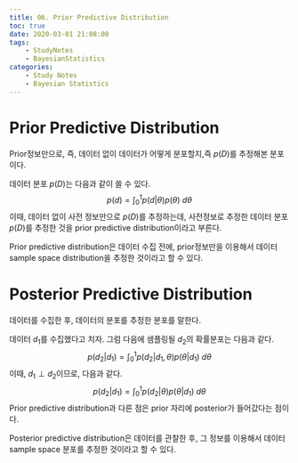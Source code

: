 ```yaml
---
title: 06. Prior Predictive Distribution
toc: true
date: 2020-03-01 21:08:00
tags:
	- StudyNotes
	- BayesianStatistics
categories:
	- Study Notes
	- Bayesian Statistics
---
```




# Prior Predictive Distribution



Prior정보만으로, 즉, 데이터 없이 데이터가 어떻게 분포할지,즉 $p(D)$를 추정해본 분포이다.

데이터 분포 $p(D)$는 다음과 같이 쓸 수 있다.
$$
p(d) = \int_0^1 p(d|\theta)p(\theta) ~d\theta
$$
이때, 데이터 없이 사전 정보만으로 $p(D)$를 추정하는데, 사전정보로 추정한 데이터 분포 $p(D)$를 추정한 것을 prior predictive distribution이라고 부른다.

Prior predictive distribution은 데이터 수집 전에, prior정보만을 이용해서 데이터 sample space distribution을 추정한 것이라고 할 수 있다.



# Posterior Predictive Distribution



데이터를 수집한 후, 데이터의 분포를 추정한 분포를 말한다.

데이터 $d_1$를 수집했다고 치자. 그럼 다음에 샘플링될 $d_2$의 확률분포는 다음과 같다.
$$
p(d_2|d_1) = \int_0^1 p(d_2|d_1,\theta)p(\theta|d_1)~d\theta
$$
이때, $d_1 \perp d_2$이므로, 다음과 같다.
$$
p(d_2|d_1) = \int_0^1 p(d_2|\theta)p(\theta|d_1)~d\theta
$$
Prior predictive distribution과 다른 점은 prior 자리에 posterior가 들어갔다는 점이다.

Posterior predictive distribution은 데이터를 관찰한 후, 그 정보를 이용해서 데이터 sample space 분포를 추정한 것이라고 할 수 있다.